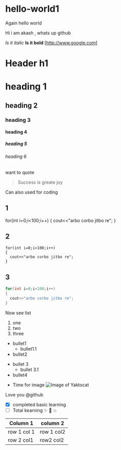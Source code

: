 # hello-world1
Again hello world

Hi i am akash , whats up github

*Is it italic*
**Is it bold**
[http://www.google.com]
<h1> Header h1 </h1>

# heading 1
## heading 2
### heading 3
#### heading 4
##### heading 5
###### heading 6

want to quote
> Success is greate joy

Can also used for coding
## 1
  for(int i=0;i<100;i++)
  {
    cout<<"arbo corbo jitbo re";
  }
  
## 2
```
for(int i=0;i<100;i++)
{
  cout<<"arbo corbo jitbo re";
}
```
## 3
```c++
for(int i=0;i<100;i++)
{
  cout<<"arbo corbo jitbo re";
}
```

Now see list
1. one
2. two
3. three


* bullet1
  * bullet1.1
* bullet2
- bullet 3
  - bullet 3.1
- bullet4

* Time for image 
![Image of Yaktocat](https://octodex.github.com/images/yaktocat.png)

Love you @github
- [x] completed basic learning
- [ ] Total kearning
:sparkles: :camel: :boom: 

Column 1 | column 2
-------- | -----------
row 1 col 1 | row 1 col2
row 2 col1   | row2 col2
